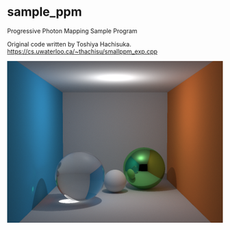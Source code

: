 sample_ppm
==========

Progressive Photon Mapping Sample Program
  
Original code written by Toshiya Hachisuka.  
https://cs.uwaterloo.ca/~thachisu/smallppm_exp.cpp
  
![RenderingImage](./ppm_result.png) 
